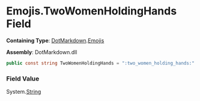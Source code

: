 # Emojis\.TwoWomenHoldingHands Field

**Containing Type**: [DotMarkdown](../../README.md)\.[Emojis](../README.md)

**Assembly**: DotMarkdown\.dll

```csharp
public const string TwoWomenHoldingHands = ":two_women_holding_hands:"
```

### Field Value

System\.[String](https://docs.microsoft.com/en-us/dotnet/api/system.string)